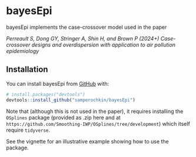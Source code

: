 
<!-- README.md is generated from README.Rmd. Please edit that file -->

# bayesEpi

<!-- badges: start -->
<!-- badges: end -->

bayesEpi implements the case-crossover model used in the paper

*Perreault S, Dong GY, Stringer A, Shin H, and Brown P (2024+)
Case-crossover designs and overdispersion with application to air
pollution epidemiology*

## Installation

You can install bayesEpi from [GitHub](https://github.com/) with:

``` r
# install.packages("devtools")
devtools::install_github("samperochkin/bayesEpi")
```
Note that (although this is not used in the paper), it requires installing the `OSplines` package (provided as .zip here and at
`https://github.com/Smoothing-IWP/OSplines/tree/development`) which itself require `tidyverse`.

See the vignette for an illustrative example showing how to use the
package.
